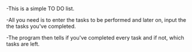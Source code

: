 -This is a simple TO DO list.

-All you need is to enter the tasks to be performed and later on, input the the tasks you've completed.

-The program then tells if you've completed every task and if not, which tasks are left.


<!---
M-S-G-A/M-S-G-A is a ✨ special ✨ repository because its `README.md` (this file) appears on your GitHub profile.
You can click the Preview link to take a look at your changes.
--->
